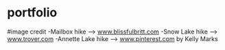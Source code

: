 # portfolio

#image credit
-Mailbox hike --> www.blissfulbritt.com
-Snow Lake hike --> www.trover.com
-Annette Lake hike --> www.pinterest.com by Kelly Marks
